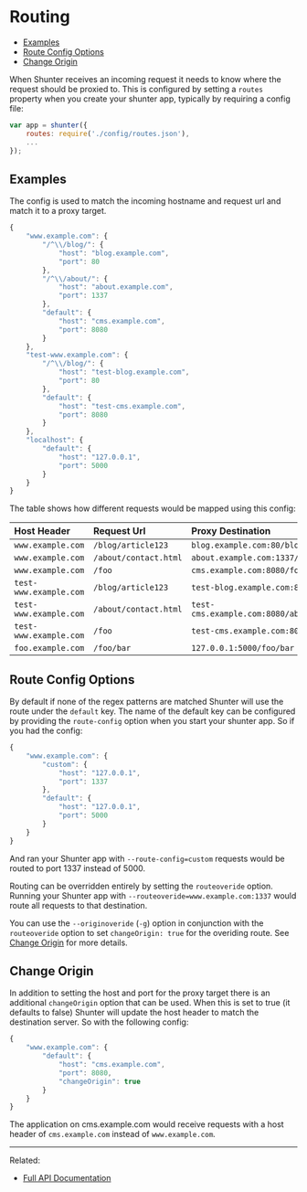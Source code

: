 
Routing
=======

- [Examples](#examples)
- [Route Config Options](#route-config-options)
- [Change Origin](#change-origin)

When Shunter receives an incoming request it needs to know where the request should be proxied to. This is configured by setting a `routes` property when you create your shunter app, typically by requiring a config file:

```js
var app = shunter({
	routes: require('./config/routes.json'),
	...
});
```

Examples
--------

The config is used to match the incoming hostname and request url and match it to a proxy target.

```js
{
	"www.example.com": {
		"/^\\/blog/": {
			"host": "blog.example.com",
			"port": 80
		},
		"/^\\/about/": {
			"host": "about.example.com",
			"port": 1337
		},
		"default": {
			"host": "cms.example.com",
			"port": 8080
		}
	},
	"test-www.example.com": {
		"/^\\/blog/": {
			"host": "test-blog.example.com",
			"port": 80
		},
		"default": {
			"host": "test-cms.example.com",
			"port": 8080
		}
	},
	"localhost": {
		"default": {
			"host": "127.0.0.1",
			"port": 5000
		}
	}
}
```

The table shows how different requests would be mapped using this config:

| Host Header            | Request Url           | Proxy Destination                              |
| :--------------------- | :-------------------- | :--------------------------------------------- |
| `www.example.com`      | `/blog/article123`    | `blog.example.com:80/blog/article123`          |
| `www.example.com`      | `/about/contact.html` | `about.example.com:1337/about/contact.html`    |
| `www.example.com`      | `/foo`                | `cms.example.com:8080/foo`                     |
| `test-www.example.com` | `/blog/article123`    | `test-blog.example.com:80/blog/article123`     |
| `test-www.example.com` | `/about/contact.html` | `test-cms.example.com:8080/about/contact.html` |
| `test-www.example.com` | `/foo`                | `test-cms.example.com:8080/foo`                |
| `foo.example.com`      | `/foo/bar`            | `127.0.0.1:5000/foo/bar`                       |


Route Config Options
--------------------

By default if none of the regex patterns are matched Shunter will use the route under the `default` key. The name of the default key can be configured by providing the `route-config` option when you start your shunter app. So if you had the config:

```js
{
	"www.example.com": {
		"custom": {
			"host": "127.0.0.1",
			"port": 1337
		},
		"default": {
			"host": "127.0.0.1",
			"port": 5000
		}
	}
}
```

And ran your Shunter app with `--route-config=custom` requests would be routed to port 1337 instead of 5000.

Routing can be overridden entirely by setting the `routeoveride` option. Running your Shunter app with `--routeoveride=www.example.com:1337` would route all requests to that destination.

You can use the `--originoveride` (`-g`) option in conjunction with the `routeoveride` option to set `changeOrigin: true` for the overiding route. See [Change Origin](#change-origin) for more details.


Change Origin
-------------

In addition to setting the host and port for the proxy target there is an additional `changeOrigin` option that can be used. When this is set to true (it defaults to false) Shunter will update the host header to match the destination server. So with the following config:

```js
{
	"www.example.com": {
		"default": {
			"host": "cms.example.com",
			"port": 8080,
			"changeOrigin": true
		}
	}
}
```

The application on cms.example.com would receive requests with a host header of `cms.example.com` instead of `www.example.com`.

---

Related:

- [Full API Documentation](index.md)
